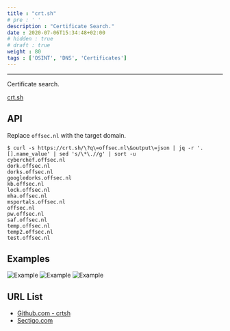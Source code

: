 ```yaml
---
title : "crt.sh"
# pre : ' '
description : "Certificate Search."
date : 2020-07-06T15:34:48+02:00
# hidden : true
# draft : true
weight : 80
tags : ['OSINT', 'DNS', 'Certificates']
---
```


---

Certificate search.

[crt.sh](https://crt.sh)

## API

Replace `offsec.nl` with the target domain.

```plain
$ curl -s https://crt.sh/\?q\=offsec.nl\&output\=json | jq -r '.[].name_value' | sed 's/\*\.//g' | sort -u
cyberchef.offsec.nl
dork.offsec.nl
dorks.offsec.nl
googledorks.offsec.nl
kb.offsec.nl
lock.offsec.nl
mha.offsec.nl
msportals.offsec.nl
offsec.nl
pw.offsec.nl
saf.offsec.nl
temp.offsec.nl
temp2.offsec.nl
test.offsec.nl
```

## Examples

![Example](images/example1.png)
![Example](images/example2.png)
![Example](images/example3.png)

## URL List

- [Github.com - crtsh](https://github.com/crtsh)
- [Sectigo.com](https://sectigo.com/)
